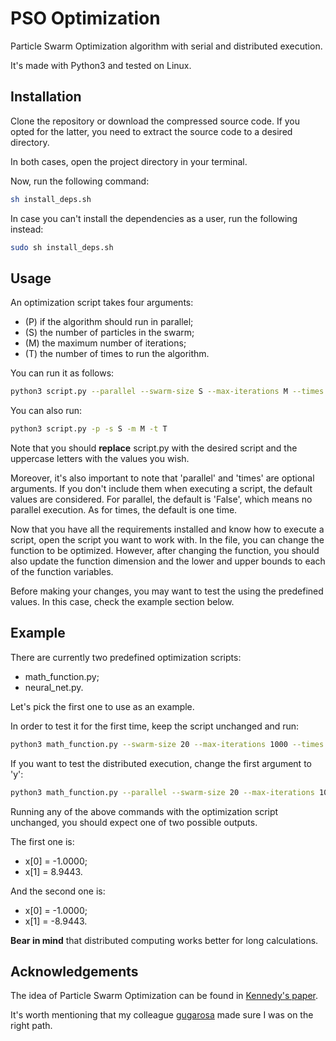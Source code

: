 # PSO Optimization

Particle Swarm Optimization algorithm with serial and distributed execution. 

It's made with Python3 and tested on Linux.

## Installation

Clone the repository or download the compressed source code. If you opted for the latter, you need to extract the source code to a desired directory.

In both cases, open the project directory in your terminal. 

Now, run the following command:
```bash
sh install_deps.sh
```

In case you can't install the dependencies as a user, run the following instead:
```bash
sudo sh install_deps.sh
```

## Usage

An optimization script takes four arguments: 
- (P) if the algorithm should run in parallel;
- (S) the number of particles in the swarm;
- (M) the maximum number of iterations;
- (T) the number of times to run the algorithm.

You can run it as follows:
```bash
python3 script.py --parallel --swarm-size S --max-iterations M --times T
``` 

You can also run: 
```bash
python3 script.py -p -s S -m M -t T
``` 

Note that you should __replace__ script.py with the desired script and the uppercase letters with the values you wish.

Moreover, it's also important to note that 'parallel' and 'times' are optional arguments. If you don't include them when executing a script, the default values are considered. For parallel, the default is 'False', which means no parallel execution. As for times, the default is one time.

Now that you have all the requirements installed and know how to execute a script, open the script you want to work with. In the file, you can change the function to be optimized. However, after changing the function, you should also update the function dimension and the lower and upper bounds to each of the function variables.

Before making your changes, you may want to test the using the predefined values. In this case, check the example section below.

## Example

There are currently two predefined optimization scripts:
- math_function.py;
- neural_net.py.

Let's pick the first one to use as an example.

In order to test it for the first time, keep the script unchanged and run:
```bash
python3 math_function.py --swarm-size 20 --max-iterations 1000 --times 1
```

If you want to test the distributed execution, change the first argument to 'y':
```bash
python3 math_function.py --parallel --swarm-size 20 --max-iterations 1000 --times 1
```

Running any of the above commands with the optimization script unchanged, you should expect one of two possible outputs.

The first one is: 
- x[0] = -1.0000;
- x[1] = 8.9443. 

And the second one is: 
- x[0] = -1.0000;
- x[1] = -8.9443. 

__Bear in mind__ that distributed computing works better for long calculations.

## Acknowledgements

The idea of Particle Swarm Optimization can be found in [Kennedy's paper](https://ieeexplore.ieee.org/document/488968).

It's worth mentioning that my colleague [gugarosa](https://github.com/gugarosa) made sure I was on the right path.
